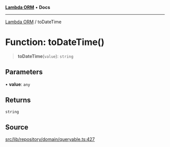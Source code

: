 [**Lambda ORM**](../README.md) • **Docs**

***

[Lambda ORM](../README.md) / toDateTime

# Function: toDateTime()

> **toDateTime**(`value`): `string`

## Parameters

• **value**: `any`

## Returns

`string`

## Source

[src/lib/repository/domain/queryable.ts:427](https://github.com/lambda-orm/lambdaorm-base/blob/aa369ded9e7763a31678c0168646a8ee1291b500/src/lib/repository/domain/queryable.ts#L427)
